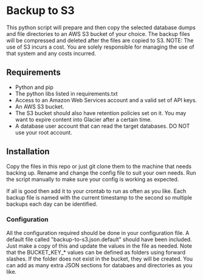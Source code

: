 # Backup to S3
This python script will prepare and then copy the selected
database dumps and file directories to an AWS S3 bucket of your
choice.
The backup files will be compressed and deleted after the
files are copied to S3.
NOTE: The use of S3 incurs a cost. You are solely responsible for 
managing the use of that system and any costs incurred.

## Requirements
- Python and pip
- The python libs listed in requirements.txt
- Access to an Amazon Web Services account and a valid set of API keys.
- An AWS S3 bucket.
- The S3 bucket should also have retention policies set on it. You may want to 
expire content into Glacier after a certain time.
- A database user account that can read the target databases. DO NOT use your root account.

## Installation
Copy the files in this repo or just git clone them to the machine that needs
backing up. Rename and change the config file to suit your own needs. Run the
script manually to make sure your config is working as expected.

If all is good then add it to your crontab to run as often as you like. Each backup file
is named with the current timestamp to the second so multiple backups
each day can be identified.

### Configuration
All the configuration required should be done in your configuration file. A default
file called "backup-to-s3.json.default" should have been included. Just make a copy of this
and update the values in the file as needed.
Note that the BUCKET_KEY_* values can be defined as folders using forward slashes. If the
folder does not exist in the bucket, they will be created.
You can add as many extra JSON sections for databaes and directories as you like.